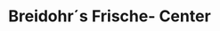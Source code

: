 ---
title: "Breidohr´s Frische- Center"
url: /hilden/breidohr-s-frische-center/
shop: Supermarkt
---